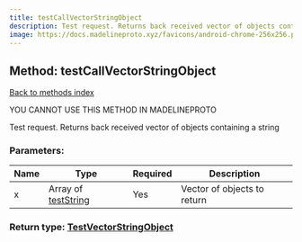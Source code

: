 ```yaml
---
title: testCallVectorStringObject
description: Test request. Returns back received vector of objects containing a string
image: https://docs.madelineproto.xyz/favicons/android-chrome-256x256.png
---
```

## Method: testCallVectorStringObject  
[Back to methods index](index.md)


YOU CANNOT USE THIS METHOD IN MADELINEPROTO


Test request. Returns back received vector of objects containing a string

### Parameters:

| Name     |    Type       | Required | Description |
|----------|---------------|----------|-------------|
|x|Array of [testString](../constructors/testString.md) | Yes|Vector of objects to return|


### Return type: [TestVectorStringObject](../types/TestVectorStringObject.md)

